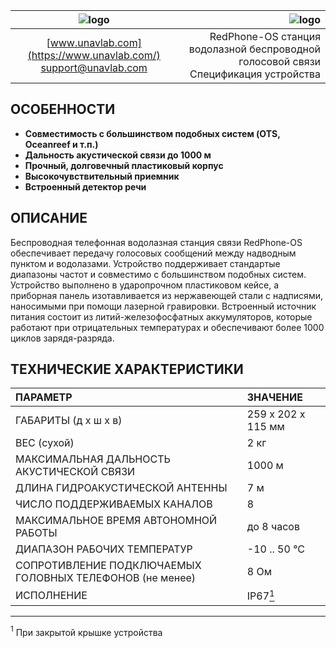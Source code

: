| ![logo](https://ucnl.github.io/documentation/sm_logo.png) | ![logo](https://ucnl.github.io/documentation/redphone_os.png) |
| :---: | ---: |
| [www.unavlab.com](https://www.unavlab.com/) <br/> [support@unavlab.com](mailto:support@unavlab.com) | RedPhone-OS станция водолазной беспроводной голосовой связи <br/> Спецификация устройства |


## ОСОБЕННОСТИ

* **Совместимость с большинством подобных систем (OTS, Oceanreef и т.п.)**
* **Дальность акустической связи до 1000 м**
* **Прочный, долговечный пластиковый корпус**
* **Высокочувствительный приемник**
* **Встроенный детектор речи**

## ОПИСАНИЕ

Беспроводная телефонная водолазная станция связи RedPhone-OS обеспечивает передачу голосовых сообщений между надводным пунктом и водолазами. 
Устройство поддерживает стандартые диапазоны частот и совместимо с большинством подобных систем. Устройство выполнено в ударопрочном 
пластиковом кейсе, а приборная панель изотавливается из нержавеющей стали с надписями, наносимыми при помощи лазерной гравировки. 
Встроенный источник питания состоит из литий-железофосфатных аккумуляторов, которые работают при отрицательных температурах
и обеспечивают более 1000 циклов зарядя-разряда.
  
<div style="page-break-after: always;"></div>

## ТЕХНИЧЕСКИЕ ХАРАКТЕРИСТИКИ

| ПАРАМЕТР | ЗНАЧЕНИЕ |
| :--- | :--- |
| ГАБАРИТЫ (д х ш х в)| 259 x 202 x 115 мм |
| ВЕС (сухой) | 2 кг |
| МАКСИМАЛЬНАЯ ДАЛЬНОСТЬ АКУСТИЧЕСКОЙ СВЯЗИ | 1000 м |
| ДЛИНА ГИДРОАКУСТИЧЕСКОЙ АНТЕННЫ | 7 м |
| ЧИСЛО ПОДДЕРЖИВАЕМЫХ КАНАЛОВ | 8 |
| МАКСИМАЛЬНОЕ ВРЕМЯ АВТОНОМНОЙ РАБОТЫ | до 8 часов |
| ДИАПАЗОН РАБОЧИХ ТЕМПЕРАТУР | -10 .. 50 °С |
| СОПРОТИВЛЕНИЕ ПОДКЛЮЧАЕМЫХ ГОЛОВНЫХ ТЕЛЕФОНОВ (не менее) | 8 Ом |
| ИСПОЛНЕНИЕ | IP67[<sup>1</sup>](#footnote1) |

________________
<a name="footnote1"><sup>1</sup></a> При закрытой крышке устройства
